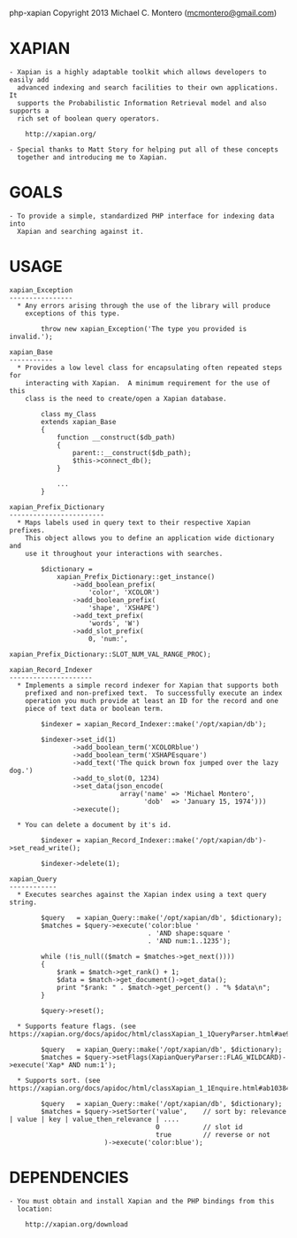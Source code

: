 php-xapian
Copyright 2013 Michael C. Montero (mcmontero@gmail.com)

XAPIAN
======

    - Xapian is a highly adaptable toolkit which allows developers to easily add
      advanced indexing and search facilities to their own applications. It
      supports the Probabilistic Information Retrieval model and also supports a
      rich set of boolean query operators.

        http://xapian.org/

    - Special thanks to Matt Story for helping put all of these concepts
      together and introducing me to Xapian.

GOALS
=====

    - To provide a simple, standardized PHP interface for indexing data into
      Xapian and searching against it.

USAGE
=====

    xapian_Exception
    ----------------
      * Any errors arising through the use of the library will produce
        exceptions of this type.

            throw new xapian_Exception('The type you provided is invalid.');

    xapian_Base
    -----------
      * Provides a low level class for encapsulating often repeated steps for
        interacting with Xapian.  A minimum requirement for the use of this
        class is the need to create/open a Xapian database.

            class my_Class
            extends xapian_Base
            {
                function __construct($db_path)
                {
                    parent::__construct($db_path);
                    $this->connect_db();
                }

                ...
            }

    xapian_Prefix_Dictionary
    ------------------------
      * Maps labels used in query text to their respective Xapian prefixes.
        This object allows you to define an application wide dictionary and
        use it throughout your interactions with searches.

            $dictionary =
                xapian_Prefix_Dictionary::get_instance()
                    ->add_boolean_prefix(
                        'color', 'XCOLOR')
                    ->add_boolean_prefix(
                        'shape', 'XSHAPE')
                    ->add_text_prefix(
                        'words', 'W')
                    ->add_slot_prefix(
                        0, 'num:',
                        xapian_Prefix_Dictionary::SLOT_NUM_VAL_RANGE_PROC);

    xapian_Record_Indexer
    ---------------------
      * Implements a simple record indexer for Xapian that supports both
        prefixed and non-prefixed text.  To successfully execute an index
        operation you much provide at least an ID for the record and one
        piece of text data or boolean term.

            $indexer = xapian_Record_Indexer::make('/opt/xapian/db');

            $indexer->set_id(1)
                    ->add_boolean_term('XCOLORblue')
                    ->add_boolean_term('XSHAPEsquare')
                    ->add_text('The quick brown fox jumped over the lazy dog.')
                    ->add_to_slot(0, 1234)
                    ->set_data(json_encode(
                                array('name' => 'Michael Montero',
                                      'dob'  => 'January 15, 1974')))
                    ->execute();

      * You can delete a document by it's id.

            $indexer = xapian_Record_Indexer::make('/opt/xapian/db')->set_read_write();

            $indexer->delete(1);

    xapian_Query
    ------------
      * Executes searches against the Xapian index using a text query string.

            $query   = xapian_Query::make('/opt/xapian/db', $dictionary);
            $matches = $query->execute('color:blue '
                                       . 'AND shape:square '
                                       . 'AND num:1..1235');

            while (!is_null(($match = $matches->get_next())))
            {
                $rank = $match->get_rank() + 1;
                $data = $match->get_document()->get_data();
                print "$rank: " . $match->get_percent() . "% $data\n";
            }

            $query->reset();

      * Supports feature flags. (see https://xapian.org/docs/apidoc/html/classXapian_1_1QueryParser.html#ae96a58a8de9d219ca3214a5a66e0407e)

            $query   = xapian_Query::make('/opt/xapian/db', $dictionary);
            $matches = $query->setFlags(XapianQueryParser::FLAG_WILDCARD)->execute('Xap* AND num:1');

      * Supports sort. (see https://xapian.org/docs/apidoc/html/classXapian_1_1Enquire.html#ab10384fabd51eebd8174f916563e3f7a)

            $query   = xapian_Query::make('/opt/xapian/db', $dictionary);
            $matches = $query->setSorter('value',    // sort by: relevance | value | key | value_then_relevance | ....
                                         0           // slot id
                                         true        // reverse or not
                            )->execute('color:blue');

DEPENDENCIES
============

    - You must obtain and install Xapian and the PHP bindings from this
      location:

        http://xapian.org/download
